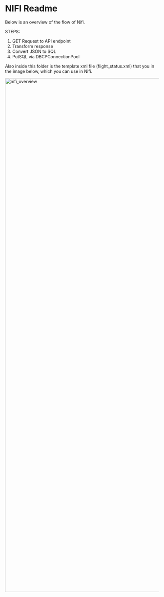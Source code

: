 # NIFI Readme

Below is an overview of the flow of Nifi.

STEPS:
1. GET Request to API endpoint
2. Transform response
3. Convert JSON to SQL
4. PutSQL via DBCPConnectionPool

Also inside this folder is the template xml file (flight_status.xml) that you in the image below, which you can use in Nifi.

<img width="1680" alt="nifi_overview" src="https://user-images.githubusercontent.com/7974277/223303664-497c4424-16ce-42f6-abc4-b7e541c900af.png">
